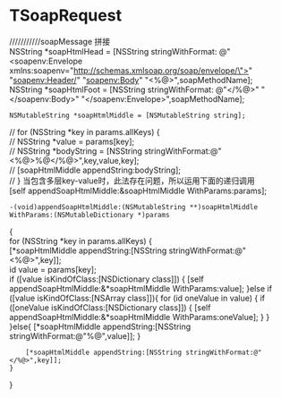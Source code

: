 # TSoapRequest

///////////soapMessage 拼接      
    NSString *soapHtmlHead = [NSString stringWithFormat:
                              @"<soapenv:Envelope xmlns:soapenv=\"http://schemas.xmlsoap.org/soap/envelope/\">"
                              "<soapenv:Header/>"
                              "<soapenv:Body>"
                              "<%@>",soapMethodName];      
    NSString *soapHtmlFoot = [NSString stringWithFormat:
                              @"</%@>"
                              "</soapenv:Body>"
                              "</soapenv:Envelope>",soapMethodName];         
    
    NSMutableString *soapHtmlMiddle = [NSMutableString string];     
//    for (NSString *key in params.allKeys) {      
//        NSString *value = params[key];         
//        NSString *bodyString = [NSString stringWithFormat:@"<%@>%@</%@>",key,value,key];          
//        [soapHtmlMiddle appendString:bodyString];          
//    } 当包含多层key-value时，此法存在问题，所以运用下面的递归调用          
    [self appendSoapHtmlMiddle:&soapHtmlMiddle WithParams:params];          
    
    
    -(void)appendSoapHtmlMiddle:(NSMutableString **)soapHtmlMiddle WithParams:(NSMutableDictionary *)params              
{          
    for (NSString *key in params.allKeys) {          
        [*soapHtmlMiddle appendString:[NSString stringWithFormat:@"<%@>",key]];        
        id value = params[key];        
        if ([value isKindOfClass:[NSDictionary class]]) {
            [self appendSoapHtmlMiddle:&*soapHtmlMiddle WithParams:value];
        }else if ([value isKindOfClass:[NSArray class]]){
            for (id oneValue in value) {
                if ([oneValue isKindOfClass:[NSDictionary class]]) {
                    [self appendSoapHtmlMiddle:&*soapHtmlMiddle WithParams:oneValue];
                }
            }
        }else{
            [*soapHtmlMiddle appendString:[NSString stringWithFormat:@"%@",value]];
        }
        
        [*soapHtmlMiddle appendString:[NSString stringWithFormat:@"</%@>",key]];
    }
}
